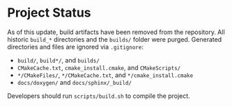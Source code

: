 # Project Status

As of this update, build artifacts have been removed from the repository.
All historic `build_*` directories and the `builds/` folder were purged.
Generated directories and files are ignored via `.gitignore`:

- `build/`, `build*/`, and `builds/`
- `CMakeCache.txt`, `cmake_install.cmake`, and `CMakeScripts/`
- `*/CMakeFiles/`, `*/CMakeCache.txt`, and `*/cmake_install.cmake`
- `docs/doxygen/` and `docs/sphinx/_build/`

Developers should run `scripts/build.sh` to compile the project.
